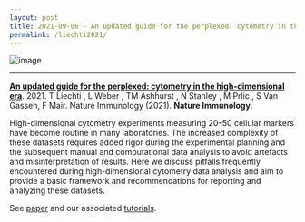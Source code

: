 ```yaml
---
layout: post
title: 2021-09-06 - An updated guide for the perplexed: cytometry in the high-dimensional era publishedin Nature Immunology
permalink: /liechti2021/
---
```


![image](https://user-images.githubusercontent.com/11766139/132227057-93345bef-efd2-45af-b6bf-4f1cec8399e2.png)

---

**[An updated guide for the perplexed: cytometry in the high-dimensional era](https://www.biorxiv.org/content/10.1101/2021.06.08.447468v1)**. 2021. T Liechti , L Weber , TM Ashhurst , N Stanley , M Prlic , S Van Gassen, F Mair. Nature Immunology (2021). **Nature Immunology**.

High-dimensional cytometry experiments measuring 20–50 cellular markers have become routine in many laboratories. The increased complexity of these datasets requires added rigor during the experimental planning and the subsequent manual and computational data analysis to avoid artefacts and misinterpretation of results. Here we discuss pitfalls frequently encountered during high-dimensional cytometry data analysis and aim to provide a basic framework and recommendations for reporting and analyzing these datasets.

See [paper](https://doi.org/10.1038/s41590-021-01006-z) and our associated [tutorials](https://immunedynamics.io/spectre/tutorials/).
